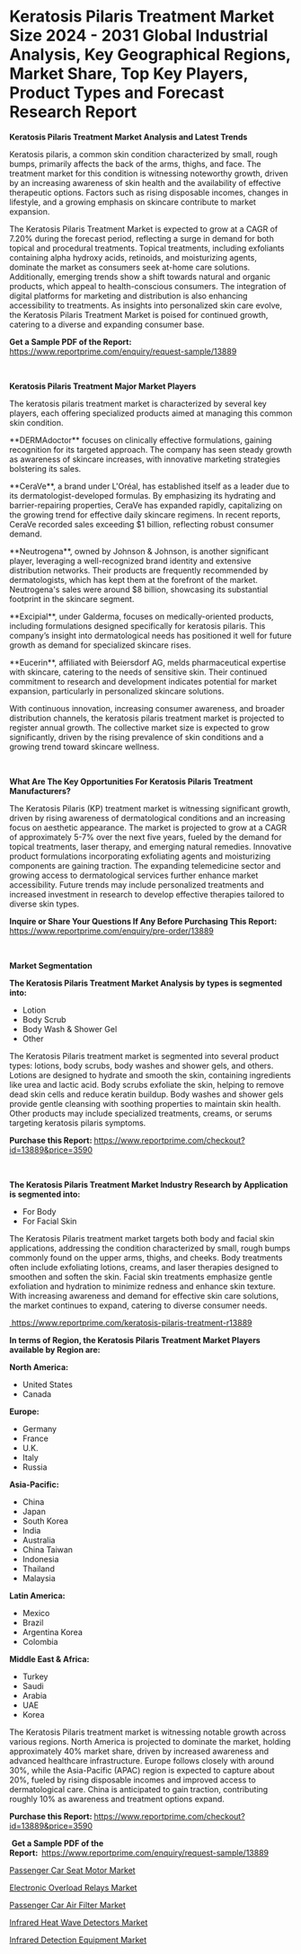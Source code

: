 <p><h1>Keratosis Pilaris Treatment Market Size 2024 - 2031 Global Industrial Analysis, Key Geographical Regions, Market Share, Top Key Players, Product Types and Forecast Research Report</h1></p><p><strong>Keratosis Pilaris Treatment Market Analysis and Latest Trends</strong></p>
<p><p>Keratosis pilaris, a common skin condition characterized by small, rough bumps, primarily affects the back of the arms, thighs, and face. The treatment market for this condition is witnessing noteworthy growth, driven by an increasing awareness of skin health and the availability of effective therapeutic options. Factors such as rising disposable incomes, changes in lifestyle, and a growing emphasis on skincare contribute to market expansion. </p><p>The Keratosis Pilaris Treatment Market is expected to grow at a CAGR of 7.20% during the forecast period, reflecting a surge in demand for both topical and procedural treatments. Topical treatments, including exfoliants containing alpha hydroxy acids, retinoids, and moisturizing agents, dominate the market as consumers seek at-home care solutions. Additionally, emerging trends show a shift towards natural and organic products, which appeal to health-conscious consumers. The integration of digital platforms for marketing and distribution is also enhancing accessibility to treatments. As insights into personalized skin care evolve, the Keratosis Pilaris Treatment Market is poised for continued growth, catering to a diverse and expanding consumer base.</p></p>
<p><strong>Get a Sample PDF of the Report:&nbsp;</strong> <a href="https://www.reportprime.com/enquiry/request-sample/13889">https://www.reportprime.com/enquiry/request-sample/13889</a></p>
<p>&nbsp;</p>
<p><strong>Keratosis Pilaris Treatment Major Market Players</strong></p>
<p><p>The keratosis pilaris treatment market is characterized by several key players, each offering specialized products aimed at managing this common skin condition. </p><p>**DERMAdoctor** focuses on clinically effective formulations, gaining recognition for its targeted approach. The company has seen steady growth as awareness of skincare increases, with innovative marketing strategies bolstering its sales.</p><p>**CeraVe**, a brand under L'Oréal, has established itself as a leader due to its dermatologist-developed formulas. By emphasizing its hydrating and barrier-repairing properties, CeraVe has expanded rapidly, capitalizing on the growing trend for effective daily skincare regimens. In recent reports, CeraVe recorded sales exceeding $1 billion, reflecting robust consumer demand.</p><p>**Neutrogena**, owned by Johnson & Johnson, is another significant player, leveraging a well-recognized brand identity and extensive distribution networks. Their products are frequently recommended by dermatologists, which has kept them at the forefront of the market. Neutrogena's sales were around $8 billion, showcasing its substantial footprint in the skincare segment.</p><p>**Excipial**, under Galderma, focuses on medically-oriented products, including formulations designed specifically for keratosis pilaris. This company’s insight into dermatological needs has positioned it well for future growth as demand for specialized skincare rises.</p><p>**Eucerin**, affiliated with Beiersdorf AG, melds pharmaceutical expertise with skincare, catering to the needs of sensitive skin. Their continued commitment to research and development indicates potential for market expansion, particularly in personalized skincare solutions.</p><p>With continuous innovation, increasing consumer awareness, and broader distribution channels, the keratosis pilaris treatment market is projected to register annual growth. The collective market size is expected to grow significantly, driven by the rising prevalence of skin conditions and a growing trend toward skincare wellness.</p></p>
<p>&nbsp;</p>
<p><strong>What Are The Key Opportunities For Keratosis Pilaris Treatment Manufacturers?</strong></p>
<p><p>The Keratosis Pilaris (KP) treatment market is witnessing significant growth, driven by rising awareness of dermatological conditions and an increasing focus on aesthetic appearance. The market is projected to grow at a CAGR of approximately 5-7% over the next five years, fueled by the demand for topical treatments, laser therapy, and emerging natural remedies. Innovative product formulations incorporating exfoliating agents and moisturizing components are gaining traction. The expanding telemedicine sector and growing access to dermatological services further enhance market accessibility. Future trends may include personalized treatments and increased investment in research to develop effective therapies tailored to diverse skin types.</p></p>
<p><strong>Inquire or Share Your Questions If Any Before Purchasing This Report:</strong> <a href="https://www.reportprime.com/enquiry/pre-order/13889">https://www.reportprime.com/enquiry/pre-order/13889</a></p>
<p>&nbsp;</p>
<p><strong>Market Segmentation</strong></p>
<p><strong>The Keratosis Pilaris Treatment Market Analysis by types is segmented into:</strong></p>
<p><ul><li>Lotion</li><li>Body Scrub</li><li>Body Wash & Shower Gel</li><li>Other</li></ul></p>
<p><p>The Keratosis Pilaris treatment market is segmented into several product types: lotions, body scrubs, body washes and shower gels, and others. Lotions are designed to hydrate and smooth the skin, containing ingredients like urea and lactic acid. Body scrubs exfoliate the skin, helping to remove dead skin cells and reduce keratin buildup. Body washes and shower gels provide gentle cleansing with soothing properties to maintain skin health. Other products may include specialized treatments, creams, or serums targeting keratosis pilaris symptoms.</p></p>
<p><strong>Purchase this Report:&nbsp;</strong><a href="https://www.reportprime.com/checkout?id=13889&price=3590">https://www.reportprime.com/checkout?id=13889&price=3590</a></p>
<p>&nbsp;</p>
<p><strong>The Keratosis Pilaris Treatment Market Industry Research by Application is segmented into:</strong></p>
<p><ul><li>For Body</li><li>For Facial Skin</li></ul></p>
<p><p>The Keratosis Pilaris treatment market targets both body and facial skin applications, addressing the condition characterized by small, rough bumps commonly found on the upper arms, thighs, and cheeks. Body treatments often include exfoliating lotions, creams, and laser therapies designed to smoothen and soften the skin. Facial skin treatments emphasize gentle exfoliation and hydration to minimize redness and enhance skin texture. With increasing awareness and demand for effective skin care solutions, the market continues to expand, catering to diverse consumer needs.</p></p>
<p><a href="https://www.reportprime.com/keratosis-pilaris-treatment-r13889">&nbsp;https://www.reportprime.com/keratosis-pilaris-treatment-r13889</a></p>
<p><strong>In terms of Region, the Keratosis Pilaris Treatment Market Players available by Region are:</strong></p>
<p>
    <p> <strong> North America: </strong>
        <ul>
            <li>United States</li>
            <li>Canada</li>
        </ul>
        </p> 
    <p> <strong> Europe: </strong>
        <ul>
            <li>Germany</li>
            <li>France</li>
            <li>U.K.</li>
            <li>Italy</li>
            <li>Russia</li>
        </ul>
        </p> 
    <p> <strong> Asia-Pacific: </strong>
        <ul>
            <li>China</li>
            <li>Japan</li>
            <li>South Korea</li>
            <li>India</li>
            <li>Australia</li>
            <li>China Taiwan</li>
            <li>Indonesia</li>
            <li>Thailand</li>
            <li>Malaysia</li>
        </ul>
        </p> 
    <p> <strong> Latin America: </strong>
        <ul>
            <li>Mexico</li>
            <li>Brazil</li>
            <li>Argentina Korea</li>
            <li>Colombia</li>
        </ul>
        </p> 
    <p> <strong> Middle East & Africa: </strong>
        <ul>
            <li>Turkey</li>
            <li>Saudi</li>
            <li>Arabia</li>
            <li>UAE</li>
            <li>Korea</li>
        </ul>
    </p>
    </p>
<p><p>The Keratosis Pilaris treatment market is witnessing notable growth across various regions. North America is projected to dominate the market, holding approximately 40% market share, driven by increased awareness and advanced healthcare infrastructure. Europe follows closely with around 30%, while the Asia-Pacific (APAC) region is expected to capture about 20%, fueled by rising disposable incomes and improved access to dermatological care. China is anticipated to gain traction, contributing roughly 10% as awareness and treatment options expand.</p></p>
<p><strong>Purchase this Report: </strong><a href="https://www.reportprime.com/checkout?id=13889&price=3590">https://www.reportprime.com/checkout?id=13889&price=3590</a></p>
<p>&nbsp;<strong>Get a Sample PDF of the Report:&nbsp;&nbsp;</strong><a href="https://www.reportprime.com/enquiry/request-sample/13889">https://www.reportprime.com/enquiry/request-sample/13889</a></p>
<p><strong></strong></p>
<p><p><a href="https://medium.com/@jordymiller63/this-passenger-car-seat-motor-market-research-report-evaluates-the-key-market-trends-drivers-1159122a617b">Passenger Car Seat Motor Market</a></p><p><a href="https://www.linkedin.com/pulse/electronic-overload-relays-market-size-share-analysis-growth-jxkce?trackingId=x3Ztt933Rya1YXsN0ZOCKw%3D%3D">Electronic Overload Relays Market</a></p><p><a href="https://medium.com/@jordymiller63/this-report-on-passenger-car-air-filter-market-is-a-comprehensive-analysis-of-market-shares-084bd80b0b43">Passenger Car Air Filter Market</a></p><p><a href="https://issuu.com/reportprime-2/docs/infrared-heat-wave-detectors-market_f751cda8fa56b3">Infrared Heat Wave Detectors Market</a></p><p><a href="https://issuu.com/reportprime-2/docs/infrared-detection-equipment-market_43b49bfffba138">Infrared Detection Equipment Market</a></p></p>